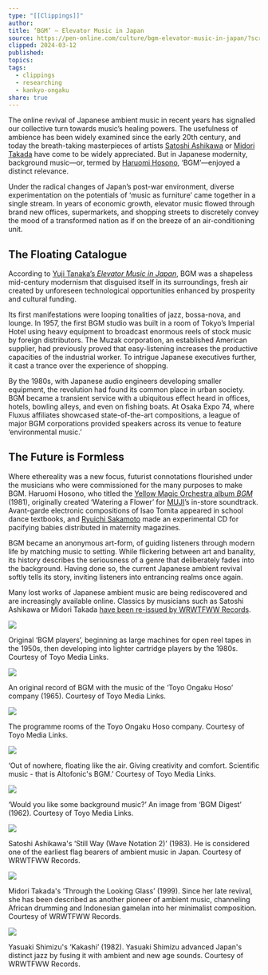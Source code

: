 ```yaml
---
type: "[[Clippings]]"
author: 
title: ‘BGM’ – Elevator Music in Japan
source: https://pen-online.com/culture/bgm-elevator-music-in-japan/?scrolled=2
clipped: 2024-03-12
published: 
topics: 
tags:
  - clippings
  - researching
  - kankyo-ongaku
share: true
---
```


The online revival of Japanese ambient music in recent years has signalled our collective turn towards music’s healing powers. The usefulness of ambience has been widely examined since the early 20th century, and today the breath-taking masterpieces of artists [Satoshi Ashikawa](https://wrwtfww.com/album/still-way-wave-notation-2) or [Midori Takada](https://wrwtfww.com/album/through-the-looking-glass) have come to be widely appreciated. But in Japanese modernity, background music—or, termed by [Haruomi Hosono](https://pen-online.com/culture/haruomi-hosono-the-genius-of-japanese-pop/), ‘BGM’—enjoyed a distinct relevance.

Under the radical changes of Japan’s post-war environment, diverse experimentation on the potentials of ‘music as furniture’ came together in a single stream. In years of economic growth, elevator music flowed through brand new offices, supermarkets, and shopping streets to discretely convey the mood of a transformed nation as if on the breeze of an air-conditioning unit.

## The Floating Catalogue

According to [Yuji Tanaka’s *Elevator Music in Japan*](https://diskunion.net/dubooks/ct/detail/DUBK212), BGM was a shapeless mid-century modernism that disguised itself in its surroundings, fresh air created by unforeseen technological opportunities enhanced by prosperity and cultural funding.

Its first manifestations were looping tonalities of jazz, bossa-nova, and lounge. In 1957, the first BGM studio was built in a room of Tokyo’s Imperial Hotel using heavy equipment to broadcast enormous reels of stock music by foreign distributors. The Muzak corporation, an established American supplier, had previously proved that easy-listening increases the productive capacities of the industrial worker. To intrigue Japanese executives further, it cast a trance over the experience of shopping.

By the 1980s, with Japanese audio engineers developing smaller equipment, the revolution had found its common place in urban society. BGM became a transient service with a ubiquitous effect heard in offices, hotels, bowling alleys, and even on fishing boats. At Osaka Expo 74, where Fluxus affiliates showcased state-of-the-art compositions, a league of major BGM corporations provided speakers across its venue to feature ‘environmental music.’

## The Future is Formless

Where ethereality was a new focus, futurist connotations flourished under the musicians who were commissioned for the many purposes to make BGM. Haruomi Hosono, who titled the [Yellow Magic Orchestra album *BGM*](https://open.spotify.com/album/5ouO0cdsV0laOO5u6jWHk4?si=DCyzhTxlSiejr7jDqp2KRQ) (1981), originally created ‘Watering a Flower’ for [MUJI](https://pen-online.com/travel/muji-ouvre-de-nouveaux-hotels-sanctuaires-2/)’s in-store soundtrack. Avant-garde electronic compositions of Isao Tomita appeared in school dance textbooks, and [Ryuichi Sakamoto](https://pen-online.com/culture/ryuichi-sakamotos-lockdown-concert-available-online/) made an experimental CD for pacifying babies distributed in maternity magazines.

BGM became an anonymous art-form, of guiding listeners through modern life by matching music to setting. While flickering between art and banality, its history describes the seriousness of a genre that deliberately fades into the background. Having done so, the current Japanese ambient revival softly tells its story, inviting listeners into entrancing realms once again.

Many lost works of Japanese ambient music are being rediscovered and are increasingly available online. Classics by musicians such as Satoshi Ashikawa or Midori Takada [have been re-issued by WRWTFWW Records](https://wrwtfww.com/).

![](https://pen-online.com/fr/wp-content/uploads/2021/04/06153414/Screenshot-2021-04-06-at-14.06.47-1024x660.png)

Original ‘BGM players’, beginning as large machines for open reel tapes in the 1950s, then developing into lighter cartridge players by the 1980s. Courtesy of Toyo Media Links.

![](https://pen-online.com/fr/wp-content/uploads/2021/04/06153521/qIE8q-1024x1003.jpeg)

An original record of BGM with the music of the ‘Toyo Ongaku Hoso’ company (1965). Courtesy of Toyo Media Links.

![](https://pen-online.com/fr/wp-content/uploads/2021/04/06153454/Screenshot-2021-04-06-at-14.06.13-1024x704.png)

The programme rooms of the Toyo Ongaku Hoso company. Courtesy of Toyo Media Links.

![](https://pen-online.com/fr/wp-content/uploads/2021/04/06153642/Screenshot-2021-04-06-at-14.08.15-1024x984.png)

‘Out of nowhere, floating like the air. Giving creativity and comfort. Scientific music - that is Altofonic's BGM.’ Courtesy of Toyo Media Links.

![](https://pen-online.com/fr/wp-content/uploads/2021/04/06154419/BGM%EF%BE%80%EF%BE%9E%EF%BD%B2%EF%BD%BC%EF%BE%9E%EF%BD%AA%EF%BD%BD%EF%BE%841962-%E6%9D%B1%E6%B4%8B%E9%9F%B3%E6%A5%BD%E6%94%BE%E9%80%811-65-401-1024x1356.jpg)

‘Would you like some background music?’ An image from ‘BGM Digest’ (1962). Courtesy of Toyo Media Links.

![](https://pen-online.com/fr/wp-content/uploads/2021/04/06153550/WRWTFWW-030LP-1024x1014.jpg)

Satoshi Ashikawa's ‘Still Way (Wave Notation 2)’ (1983). He is considered one of the earliest flag bearers of ambient music in Japan. Courtesy of WRWTFWW Records.

![](https://pen-online.com/fr/wp-content/uploads/2021/04/06153533/712qgEe3MeL._AC_SL1200_-1024x1091.jpg)

Midori Takada's ‘Through the Looking Glass’ (1999). Since her late revival, she has been described as another pioneer of ambient music, channeling African drumming and Indonesian gamelan into her minimalist composition. Courtesy of WRWTFWW Records.

![](https://pen-online.com/fr/wp-content/uploads/2021/04/06153539/R-11179432-1511335472-2614.jpeg.jpg)

Yasuaki Shimizu's ‘Kakashi’ (1982). Yasuaki Shimizu advanced Japan's distinct jazz by fusing it with ambient and new age sounds. Courtesy of WRWTFWW Records.